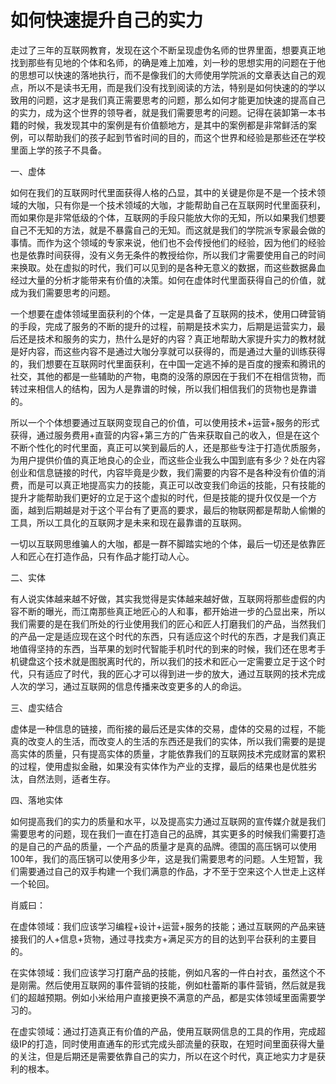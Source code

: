 # 如何快速提升自己的实力

走过了三年的互联网教育，发现在这个不断呈现虚伪名师的世界里面，想要真正地找到那些有见地的个体和名师，的确是难上加难，刘一秒的思想实用的问题在于他的思想可以快速的落地执行，而不是像我们的大师使用学院派的文章表达自己的观点，所以不是读书无用，而是我们没有找到阅读的方法，特别是如何快速的的学以致用的问题，这才是我们真正需要思考的问题，那么如何才能更加快速的提高自己的实力，成为这个世界的领导者，就是我们需要思考的问题。记得在装卸第一本书籍的时候，我发现其中的案例是有价值额地方，是其中的案例都是非常鲜活的案例，可以帮助我们的孩子起到节省时间的目的，而这个世界和经验是那些还在学校里面上学的孩子不具备。

一、虚体

如何在我们的互联网时代里面获得人格的凸显，其中的关键是你是不是一个技术领域的大咖，只有你是一个技术领域的大咖，才能帮助自己在互联网时代里面获利，而如果你是非常低级的个体，互联网的手段只能放大你的无知，所以如果我们想要自己不无知的方法，就是不暴露自己的无知。而这就是我们的学院派专家最会做的事情。而作为这个领域的专家来说，他们也不会传授他们的经验，因为他们的经验也是依靠时间获得，没有义务无条件的教授给你，所以我们才需要使用自己的时间来换取。处在虚拟的时代，我们可以见到的是各种无意义的数据，而这些数据鼻血经过大量的分析才能带来有价值的决策。如何在虚体时代里面获得自己的价值，就成为我们需要思考的问题。

一个想要在虚体领域里面获利的个体，一定是具备了互联网的技术，使用口碑营销的手段，完成了服务的不断的提升的过程，前期是技术实力，后期是运营实力，最后还是技术和服务的实力，热什么是好的内容？真正地帮助大家提升实力的教材就是好内容，而这些内容不是通过大咖分享就可以获得的，而是通过大量的训练获得的，我们想要在互联网时代里面获利，在中国一定逃不掉的是百度的搜索和腾讯的社交，其他的都是一些辅助的产物，电商的没落的原因在于我们不在相信货物，而转过来相信人的结构，因为人是靠谱的时候，所以我们相信我们的货物也是靠谱的。

所以一个个体想要通过互联网变现自己的价值，可以使用技术+运营+服务的形式获得，通过服务费用+直营的内容+第三方的广告来获取自己的收入，但是在这个不断个性化的时代里面，真正可以笑到最后的人，还是那些专注于打造优质服务，为用户提供价值的真正地良心的企业，而这些企业我么中国到底有多少？处在内容创业和信息链接的时代，内容毕竟是少数，我们需要的内容不是各种没有价值的消费，而是可以真正地提高实力的技能，真正可以改变我们命运的技能，只有技能的提升才能帮助我们更好的立足于这个虚拟的时代，但是技能的提升仅仅是一个方面，越到后期越是对于这个平台有了更高的要求，最后的物联网都是帮助人偷懒的工具，所以工具化的互联网才是未来和现在最靠谱的互联网。

一切以互联网思维骗人的大咖，都是一群不脚踏实地的个体，最后一切还是依靠匠人和匠心在打造作品，只有作品才能打动人心。

二、实体

有人说实体越来越不好做，其实我觉得是实体越来越好做，互联网将那些虚假的内容不断的曝光，而江南那些真正地匠心的人和事，都开始进一步的凸显出来，所以我们需要的是在我们所处的行业使用我们的匠心和匠人打磨我们的产品，当然我们的产品一定是适应现在这个时代的东西，只有适应这个时代的东西，才是我们真正地值得坚持的东西，当苹果的划时代智能手机时代的到来的时候，我们还在思考手机键盘这个技术就是图脱离时代的，所以我们的技术和匠心一定需要立足于这个时代，只有适应了时代，我的匠心才可以得到进一步的放大，通过互联网的技术完成人次的学习，通过互联网的信息传播来改变更多的人的命运。

三、虚实结合

虚体是一种信息的链接，而衔接的最后还是实体的交易，虚体的交易的过程，不能真的改变人的生活，而改变人的生活的东西还是我们的实体，所以我们需要的是提高实体的质量，只有提高实体的质量，才能依靠我们的互联网技术完成财富的累积的过程，使用虚拟金融，如果没有实体作为产业的支撑，最后的结果也是优胜劣汰，自然法则，适者生存。

四、落地实体

如何提高我们的实力的质量和水平，以及提高实力通过互联网的宣传媒介就是我们需要思考的问题，现在我们一直在打造自己的品牌，其实更多的时候我们需要打造的是自己的产品的质量，一个产品的质量才是真的品牌。德国的高压锅可以使用100年，我们的高压锅可以使用多少年，这是我们需要思考的问题。人生短暂，我们需要通过自己的双手构建一个我们满意的作品，才不至于空来这个人世走上这样一个轮回。

肖威曰：

在虚体领域：我们应该学习编程+设计+运营+服务的技能；通过互联网的产品来链接我们的人+信息+货物，通过寻找卖方+满足买方的目的达到平台获利的主要目的。

在实体领域：我们应该学习打磨产品的技能，例如凡客的一件白衬衣，虽然这个不是刚需。然后使用互联网的事件营销的技能，例如杜蕾斯的事件营销，然后就是我们的超越预期。例如小米给用户直接更换不满意的产品，都是实体领域里面需要学习的。

在虚实领域：通过打造真正有价值的产品，使用互联网信息的工具的作用，完成超级IP的打造，同时使用直通车的形式完成头部流量的获取，在短时间里面获得大量的关注，但是后期还是需要依靠自己的实力，所以在这个时代，真正地实力才是获利的根本。
